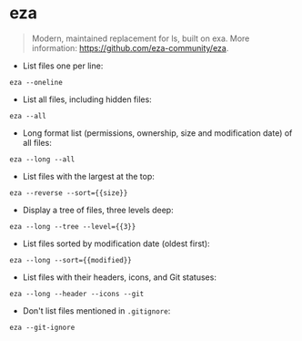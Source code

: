 # eza

> Modern, maintained replacement for ls, built on exa.
> More information: <https://github.com/eza-community/eza>.

- List files one per line:

`eza --oneline`

- List all files, including hidden files:

`eza --all`

- Long format list (permissions, ownership, size and modification date) of all files:

`eza --long --all`

- List files with the largest at the top:

`eza --reverse --sort={{size}}`

- Display a tree of files, three levels deep:

`eza --long --tree --level={{3}}`

- List files sorted by modification date (oldest first):

`eza --long --sort={{modified}}`

- List files with their headers, icons, and Git statuses:

`eza --long --header --icons --git`

- Don't list files mentioned in `.gitignore`:

`eza --git-ignore`
